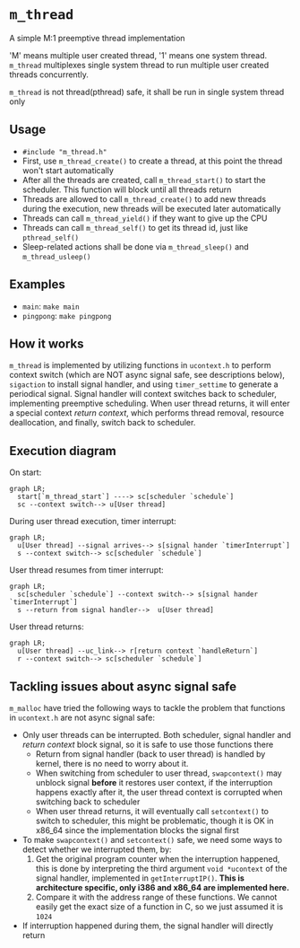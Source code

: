 # `m_thread`
A simple M:1 preemptive thread implementation

'M' means multiple user created thread, '1' means one system thread. `m_thread` multiplexes single system thread to 
run multiple user created threads concurrently.

`m_thread` is not thread(pthread) safe, it shall be run in single system thread only 

## Usage
- `#include "m_thread.h"`
- First, use `m_thread_create()` to create a thread, at this point the thread won't start automatically
- After all the threads are created, call `m_thread_start()` to start the scheduler. This function will block until all 
threads return
- Threads are allowed to call `m_thread_create()` to add new threads during the execution, new threads will be executed
later automatically
- Threads can call `m_thread_yield()` if they want to give up the CPU
- Threads can call `m_thread_self()` to get its thread id, just like `pthread_self()`
- Sleep-related actions shall be done via `m_thread_sleep()` and `m_thread_usleep()`

## Examples
- `main`: `make main`
- `pingpong`: `make pingpong`

## How it works
`m_thread` is implemented by utilizing functions in `ucontext.h` to perform context switch (which are NOT async signal 
safe, see descriptions below), `sigaction` to install signal handler, and using `timer_settime` to generate a 
periodical signal. Signal handler will context switches back to scheduler, implementing preemptive scheduling.
When user thread returns, it will enter a special context *return context*, which performs thread removal, resource 
deallocation, and finally, switch back to scheduler.

## Execution diagram

On start:
```mermaid
graph LR;
  start[`m_thread_start`] ----> sc[scheduler `schedule`]
  sc --context switch--> u[User thread]
```
During user thread execution, timer interrupt:

```mermaid
graph LR;
  u[User thread] --signal arrives--> s[signal hander `timerInterrupt`] 
  s --context switch--> sc[scheduler `schedule`]
```

User thread resumes from timer interrupt: 

```mermaid
graph LR;
  sc[scheduler `schedule`] --context switch--> s[signal hander `timerInterrupt`] 
  s --return from signal handler-->  u[User thread]
```

User thread returns:

```mermaid
graph LR;
  u[User thread] --uc_link--> r[return context `handleReturn`] 
  r --context switch--> sc[scheduler `schedule`]
```

## Tackling issues about async signal safe
`m_malloc` have tried the following ways to tackle the problem that functions in `ucontext.h` are not async signal
safe:
- Only user threads can be interrupted. Both scheduler, signal handler and *return context* block signal, so it is safe
to use those functions there
  - Return from signal handler (back to user thread) is handled by kernel, there is no need to worry about it.
  - When switching from scheduler to user thread, `swapcontext()` may unblock signal **before** it restores user 
  context, if the interruption happens exactly after it, the user thread context is corrupted when switching back to 
  scheduler
  - When user thread returns, it will eventually call `setcontext()` to switch to scheduler, this might be problematic,
  though it is OK in x86_64 since the implementation blocks the signal first
- To make `swapcontext()` and `setcontext()` safe, we need some ways to detect whether we interrupted them, by:
  1. Get the original program counter when the interruption happened, this is done by interpreting the third argument 
  `void *ucontext` of the signal handler, implemented in `getInterruptIP()`. 
  **This is architecture specific, only i386 and x86_64 are implemented here.**
  2. Compare it with the address range of these functions. We cannot easily get the exact size of a function in C, so we 
  just assumed it is `1024`
- If interruption happened during them, the signal handler will directly return
  
